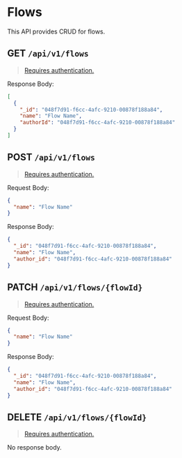 # Flows

This API provides CRUD for flows.

## GET `/api/v1/flows`

> [Requires authentication.](/api/#authentication)

Response Body:

```json
[
  {
    "_id": "048f7d91-f6cc-4afc-9210-00878f188a84",
    "name": "Flow Name",
    "authorId": "048f7d91-f6cc-4afc-9210-00878f188a84"
  }
]
```

## POST `/api/v1/flows`

> [Requires authentication.](/api/#authentication)

Request Body:

```json
{
  "name": "Flow Name"
}
```

Response Body:

```json
{
  "_id": "048f7d91-f6cc-4afc-9210-00878f188a84",
  "name": "Flow Name",
  "author_id": "048f7d91-f6cc-4afc-9210-00878f188a84"
}
```

## PATCH `/api/v1/flows/{flowId}`

> [Requires authentication.](/api/#authentication)

Request Body:

```json
{
  "name": "Flow Name"
}
```

Response Body:

```json
{
  "_id": "048f7d91-f6cc-4afc-9210-00878f188a84",
  "name": "Flow Name",
  "author_id": "048f7d91-f6cc-4afc-9210-00878f188a84"
}
```

## DELETE `/api/v1/flows/{flowId}`

> [Requires authentication.](/api/#authentication)

No response body.
